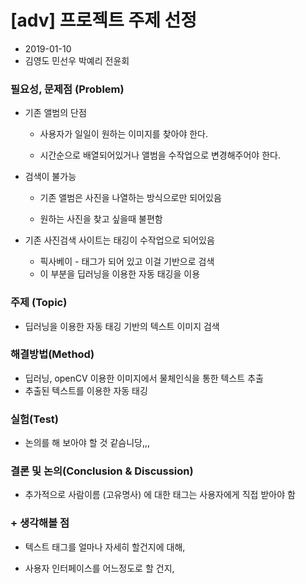 # [adv] 프로젝트 주제 선정

- 2019-01-10 
- 김영도 민선우 박예리 전윤회



### 필요성, 문제점 (Problem)

- 기존 앨범의 단점

  - 사용자가 일일이 원하는 이미지를 찾아야 한다.

  - 시간순으로 배열되어있거나 앨범을 수작업으로 변경해주어야 한다.

     

- 검색이 불가능

  - 기존 앨범은 사진을 나열하는 방식으로만 되어있음

  - 원하는 사진을 찾고 싶을때 불편함 

- 기존 사진검색 사이트는 태깅이 수작업으로 되어있음

  - 픽사베이 - 태그가 되어 있고 이걸 기반으로 검색 
  - 이 부분을 딥러닝을 이용한 자동 태깅을 이용



### 주제 (Topic)

- 딥러닝을 이용한 자동 태깅 기반의 텍스트 이미지 검색



### 해결방법(Method)

- 딥러닝, openCV 이용한 이미지에서 물체인식을 통한 텍스트 추출
- 추출된 텍스트를 이용한 자동 태깅 



### 실험(Test)

* 논의를 해 보아야 할 것 같슴니당,,, 



### 결론 및 논의(Conclusion & Discussion)

- 추가적으로 사람이름 (고유명사) 에 대한 태그는 사용자에게 직접 받아야 함





### + 생각해볼 점

- 텍스트 태그를 얼마나 자세히 할건지에 대해,

- 사용자 인터페이스를 어느정도로 할 건지, 
